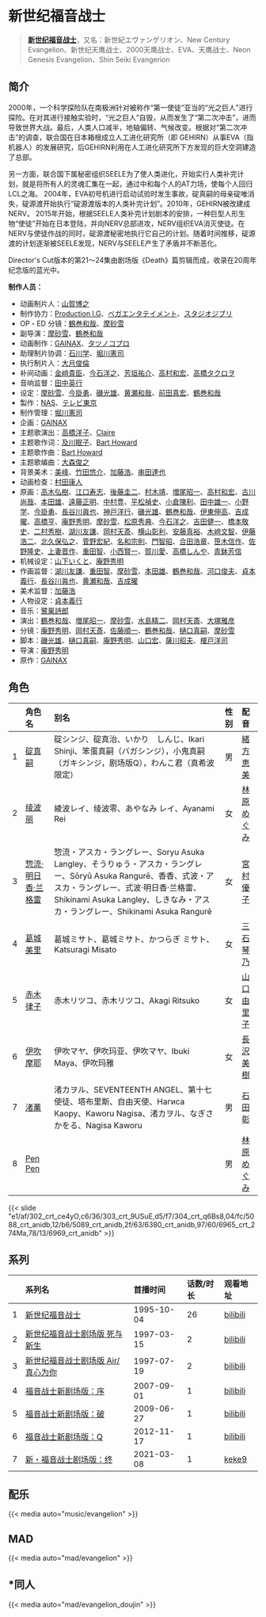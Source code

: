 # 新世纪福音战士


> <u>**[新世纪福音战士](https://bgm.tv/subject/265)**</u>，又名：新世紀エヴァンゲリオン、New Century Evangelion、新世纪天鹰战士、2000天鹰战士、EVA、天鹰战士、Neon Genesis Evangelion、Shin Seiki Evangerion

## 简介

2000年，一个科学探险队在南极洲针对被称作“第一使徒”亚当的“光之巨人”进行探险。在对其进行接触实验时，“光之巨人”自毁，从而发生了“第二次冲击”，进而导致世界大战。最后，人类人口减半，地轴偏转、气候改变。根据对“第二次冲击”的调查，联合国在日本箱根成立人工进化研究所（即 GEHIRN）从事EVA（指机器人）的发展研究，后GEHIRN利用在人工进化研究所下方发现的巨大空洞建造了总部。

另一方面，联合国下属秘密组织SEELE为了使人类进化，开始实行人类补完计划，就是将所有人的灵魂汇集在一起，通过中和每个人的AT力场，使每个人回归LCL之海。
2004年，EVA初号机进行启动试验时发生事故，碇真嗣的母亲碇唯消失，碇源渡开始执行“碇源渡版本的人类补完计划”。2010年，GEHIRN被改建成NERV。
2015年开始，根据SEELE人类补完计划剧本的安排，一种巨型人形生物“使徒”开始在日本登陆，并向NERV总部进攻，NERV组织EVA消灭使徒。在NERV与使徒作战的同时，碇源渡秘密地执行它自己的计划。随着时间推移，碇源渡的计划逐渐被SEELE发现，NERV与SEELE产生了矛盾并不断恶化。

Director's Cut版本的第21～24集由剧场版《Death》篇剪辑而成，收录在20周年纪念版的蓝光中。

**制作人员：**
- 动画制片人：[山賀博之](https://bgm.tv/person/261)
- 制作协力：[Production I.G](https://bgm.tv/person/1286)、[ベガエンタテイメント](https://bgm.tv/person/13505)、[スタジオジブリ](https://bgm.tv/person/2216)
- OP・ED 分镜：[鶴巻和哉](https://bgm.tv/person/410)、[摩砂雪](https://bgm.tv/person/254)
- 副导演：[摩砂雪](https://bgm.tv/person/254)、[鶴巻和哉](https://bgm.tv/person/410)
- 动画制作：[GAINAX](https://bgm.tv/person/93)、[タツノコプロ](https://bgm.tv/person/696)
- 助理制片协调：[石川学](https://bgm.tv/person/11939)、[堀川憲司](https://bgm.tv/person/1195)
- 执行制片人：[大月俊倫](https://bgm.tv/person/1061)
- 补间动画：[金﨑貴臣](https://bgm.tv/person/3101)、[今石洋之](https://bgm.tv/person/1755)、[芳垣祐介](https://bgm.tv/person/11388)、[高村和宏](https://bgm.tv/person/396)、[高橋タクロヲ](https://bgm.tv/person/3346)
- 音响监督：[田中英行](https://bgm.tv/person/98)
- 设定：[摩砂雪](https://bgm.tv/person/254)、[今掛勇](https://bgm.tv/person/268)、[磯光雄](https://bgm.tv/person/3147)、[黄瀬和哉](https://bgm.tv/person/1192)、[前田真宏](https://bgm.tv/person/1105)、[鶴巻和哉](https://bgm.tv/person/410)
- 製作：[NAS](https://bgm.tv/person/722)、[テレビ東京](https://bgm.tv/person/188)
- 制作管理：[堀川憲司](https://bgm.tv/person/1195)
- 企画：[GAINAX](https://bgm.tv/person/93)
- 主题歌演出：[高橋洋子](https://bgm.tv/person/7373)、[Claire](https://bgm.tv/person/14652)
- 主题歌作词：[及川眠子](https://bgm.tv/person/10847)、[Bart Howard](https://bgm.tv/person/14650)
- 主题歌作曲：[Bart Howard](https://bgm.tv/person/14650)
- 主题歌编曲：[大森俊之](https://bgm.tv/person/901)
- 背景美术：[美峰](https://bgm.tv/person/27305)、[竹田悠介](https://bgm.tv/person/6157)、[加藤浩](https://bgm.tv/person/5990)、[串田達也](https://bgm.tv/person/11362)
- 动画检查：[村田康人](https://bgm.tv/person/12996)
- 原画：[高木弘樹](https://bgm.tv/person/1305)、[江口寿志](https://bgm.tv/person/2090)、[後藤圭二](https://bgm.tv/person/305)、[村木靖](https://bgm.tv/person/6088)、[増尾昭一](https://bgm.tv/person/2366)、[高村和宏](https://bgm.tv/person/396)、[古川尚哉](https://bgm.tv/person/12503)、[本田雄](https://bgm.tv/person/1383)、[遠藤正明](https://bgm.tv/person/11616)、[中村豊](https://bgm.tv/person/11475)、[平松禎史](https://bgm.tv/person/1756)、[小倉陳利](https://bgm.tv/person/11403)、[田中雄一](https://bgm.tv/person/3611)、[小野学](https://bgm.tv/person/2718)、[今掛勇](https://bgm.tv/person/268)、[長谷川眞也](https://bgm.tv/person/727)、[神戸洋行](https://bgm.tv/person/3678)、[磯光雄](https://bgm.tv/person/3147)、[鶴巻和哉](https://bgm.tv/person/410)、[伊東伸高](https://bgm.tv/person/3164)、[吉成曜](https://bgm.tv/person/9752)、[高橋亨](https://bgm.tv/person/1210)、[庵野秀明](https://bgm.tv/person/94)、[摩砂雪](https://bgm.tv/person/254)、[松原秀典](https://bgm.tv/person/126)、[今石洋之](https://bgm.tv/person/1755)、[吉田健一](https://bgm.tv/person/2727)、[橋本敬史](https://bgm.tv/person/3426)、[二村秀樹](https://bgm.tv/person/1309)、[湖川友謙](https://bgm.tv/person/1567)、[岡村天斎](https://bgm.tv/person/920)、[横山彰利](https://bgm.tv/person/2886)、[安藤真裕](https://bgm.tv/person/2473)、[木﨑文智](https://bgm.tv/person/869)、[伊藤浩二](https://bgm.tv/person/1966)、[北久保弘之](https://bgm.tv/person/814)、[菅野宏紀](https://bgm.tv/person/3650)、[名和宗則](https://bgm.tv/person/2738)、[門智昭](https://bgm.tv/person/3034)、[合田浩章](https://bgm.tv/person/54)、[笹木信作](https://bgm.tv/person/14792)、[佐野隆史](https://bgm.tv/person/1623)、[上妻晋作](https://bgm.tv/person/11235)、[重田智](https://bgm.tv/person/11434)、[小西賢一](https://bgm.tv/person/2176)、[賀川愛](https://bgm.tv/person/2068)、[高橋しんや](https://bgm.tv/person/455)、[青鉢芳信](https://bgm.tv/person/25851)
- 机械设定：[山下いくと](https://bgm.tv/person/2753)、[庵野秀明](https://bgm.tv/person/94)
- 作画监督：[湖川友謙](https://bgm.tv/person/1567)、[重田智](https://bgm.tv/person/11434)、[摩砂雪](https://bgm.tv/person/254)、[本田雄](https://bgm.tv/person/1383)、[鶴巻和哉](https://bgm.tv/person/410)、[河口俊夫](https://bgm.tv/person/3393)、[貞本義行](https://bgm.tv/person/96)、[長谷川眞也](https://bgm.tv/person/727)、[黄瀬和哉](https://bgm.tv/person/1192)、[吉成曜](https://bgm.tv/person/9752)
- 美术监督：[加藤浩](https://bgm.tv/person/5990)
- 人物设定：[貞本義行](https://bgm.tv/person/96)
- 音乐：[鷺巣詩郎](https://bgm.tv/person/95)
- 演出：[鶴巻和哉](https://bgm.tv/person/410)、[増尾昭一](https://bgm.tv/person/2366)、[摩砂雪](https://bgm.tv/person/254)、[水島精二](https://bgm.tv/person/575)、[岡村天斎](https://bgm.tv/person/920)、[大塚雅彦](https://bgm.tv/person/760)
- 分镜：[庵野秀明](https://bgm.tv/person/94)、[岡村天斎](https://bgm.tv/person/920)、[佐藤順一](https://bgm.tv/person/456)、[鶴巻和哉](https://bgm.tv/person/410)、[樋口真嗣](https://bgm.tv/person/2150)、[摩砂雪](https://bgm.tv/person/254)
- 脚本：[磯光雄](https://bgm.tv/person/3147)、[樋口真嗣](https://bgm.tv/person/2150)、[庵野秀明](https://bgm.tv/person/94)、[山口宏](https://bgm.tv/person/335)、[薩川昭夫](https://bgm.tv/person/22038)、[榎戸洋司](https://bgm.tv/person/411)
- 导演：[庵野秀明](https://bgm.tv/person/94)
- 原作：[GAINAX](https://bgm.tv/person/93)

## 角色

|     |   角色名   |   别名  | 性别 |  配音  |
|:--- |:------  |:----      |:---  |:--   |
| 1 | [碇真嗣](https://bgm.tv/character/302) | 碇シンジ、碇真治、いかり　しんじ、Ikari Shinji、笨蛋真嗣（バガシンジ），小鬼真嗣（ガキシンジ，剧场版Q），わんこ君（真希波限定） | 男 | [緒方恵美](https://bgm.tv/person/4054) |
| 2 | [绫波丽](https://bgm.tv/character/303) | 綾波レイ、绫波零、あやなみ レイ、Ayanami Rei | 女 | [林原めぐみ](https://bgm.tv/person/3919) |
| 3 | [惣流·明日香·兰格雷](https://bgm.tv/character/304) | 惣流・アスカ・ラングレー、Soryu Asuka Langley、そうりゅう・アスカ・ラングレー、Sōryū Asuka Rangurē、香香、式波・アスカ・ラングレー、式波·明日香·兰格雷、Shikinami Asuka Langley、しきなみ・アスカ・ラングレー、Shikinami Asuka Rangurē | 女 | [宮村優子](https://bgm.tv/person/3972) |
| 4 | [葛城美里](https://bgm.tv/character/5088) | 葛城ミサト、葛城ミサト、かつらぎ ミサト、Katsuragi Misato | 女 | [三石琴乃](https://bgm.tv/person/3918) |
| 5 | [赤木律子](https://bgm.tv/character/5089) | 赤木リツコ、赤木リツコ、Akagi Ritsuko | 女 | [山口由里子](https://bgm.tv/person/4537) |
| 6 | [伊吹摩耶](https://bgm.tv/character/6380) | 伊吹マヤ、伊吹玛亚、伊吹マヤ、Ibuki Maya、伊吹玛雅 | 女 | [長沢美樹](https://bgm.tv/person/3913) |
| 7 | [渚薰](https://bgm.tv/character/6965) | 渚カヲル、SEVENTEENTH ANGEL、第十七使徒、塔布里斯、自由天使、Нагиса Каору、Kaworu Nagisa、渚カヲル、なぎさ　かをる、Nagisa Kaworu | 男 | [石田彰](https://bgm.tv/person/3927) |
| 8 | [Pen Pen](https://bgm.tv/character/6969) |  | 男 | [林原めぐみ](https://bgm.tv/person/3919) |

{{< slide "e1/af/302_crt_ce4yO,c6/36/303_crt_9USuE,d5/f7/304_crt_q6Bs8,04/fc/5088_crt_anidb,12/b6/5089_crt_anidb,2f/63/6380_crt_anidb,97/60/6965_crt_274Ma,78/13/6969_crt_anidb" >}}

## 系列

|     | 系列名                 | 首播时间       | 话数/时长 | 观看地址                                                     |
| :-- | :------------------ | :--------- | :---- | :------------------------------------------------------- |
| 1   |[新世纪福音战士](https://bgm.tv/subject/265)| 1995-10-04 | 26    | [bilibili](https://www.bilibili.com/bangumi/play/ss1635) |
| 2   |[新世纪福音战士剧场版 死与新生](https://bgm.tv/subject/6048)| 1997-03-15 | 2     | [bilibili](https://www.bilibili.com/bangumi/play/ss1637) |
| 3   |[新世纪福音战士剧场版 Air/真心为你](https://bgm.tv/subject/6049)| 1997-07-19 | 2     | [bilibili](https://www.bilibili.com/bangumi/play/ss1630) |
| 4   |[福音战士新剧场版：序](https://bgm.tv/subject/772)| 2007-09-01 | 1     | [bilibili](https://www.bilibili.com/bangumi/play/ss1638) |
| 5   |[福音战士新剧场版：破](https://bgm.tv/subject/3302)| 2009-06-27 | 1     | [bilibili](https://www.bilibili.com/bangumi/play/ss1639) |
| 6   |[福音战士新剧场版：Q](https://bgm.tv/subject/22505)| 2012-11-17 | 1     | [bilibili](https://www.bilibili.com/bangumi/play/ss1640) |
| 7   |[新・福音战士剧场版：终](https://bgm.tv/subject/29883)| 2021-03-08 | 1     | [keke9](https://www.keke9.app/play/179831-4-272154.html) |

## 配乐

{{< media auto="music/evangelion" >}}

## MAD

{{< media auto="mad/evangelion"  >}}

## *同人

{{< media auto="mad/evangelion_doujin" >}}
